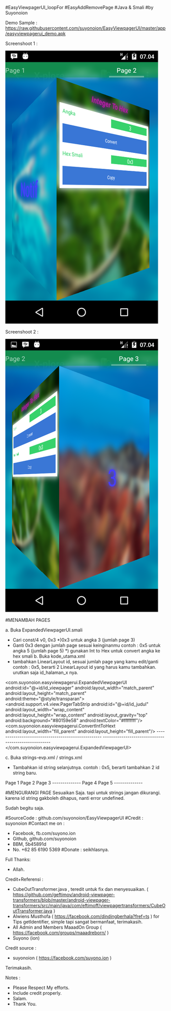 #EasyViewpagerUI_loopFor
#EasyAddRemovePage
#Java & Smali
#by Suyonoion

Demo Sample : https://raw.githubusercontent.com/suyonoion/EasyViewpagerUI/master/app/easyviewpagerui_demo.apk

Screenshoot 1 :

![alt tag](https://raw.githubusercontent.com/suyonoion/EasyViewpagerUI/master/app/ss/Screenshot_20151229-070438.png)

Screenshoot 2 :

![alt tag](https://raw.githubusercontent.com/suyonoion/EasyViewpagerUI/master/app/ss/Screenshot_20151229-070445.png)


#MENAMBAH PAGES

a. Buka ExpandedViewpagerUI.smali
 - Cari const/4 v0, 0x3
	*)0x3 untuk angka 3 (jumlah page 3)
 - Ganti 0x3 dengan jumlah page sesuai keinginanmu
	contoh : 0x5 untuk angka 5 (jumlah page 5)
	*) gunakan Int to Hex untuk convert angka ke hex smali
b. Buka kode_utama.xml
 - tambahkan LinearLayout id, sesuai jumlah page yang kamu edit/ganti
 contoh : 0x5, berarti 2 LinearLayout id yang harus kamu tambahkan.
 urutkan saja id_halaman_x nya.

 <com.suyonoion.easyviewpagerui.ExpandedViewpagerUI android:id="@+id/id_viewpager" android:layout_width="match_parent" android:layout_height="match_parent" android:theme="@style/transparan">
		<android.support.v4.view.PagerTabStrip android:id="@+id/id_judul" android:layout_width="wrap_content" android:layout_height="wrap_content" android:layout_gravity="top" android:background="#80159e58" android:textColor="#ffffffff"/>
		<LinearLayout android:id="@+id/id_halaman_1" android:layout_width="match_parent" android:layout_height="match_parent" android:background="@drawable/a2" android:gravity="center" android:orientation="vertical">
			<TextView android:layout_width="wrap_content" android:layout_height="wrap_content" android:layout_gravity="center" android:text="Notif" android:textColor="#ff473eff" android:textSize="70sp"/>
		</LinearLayout>
		<LinearLayout android:id="@+id/id_halaman_2" android:layout_width="match_parent" android:layout_height="match_parent" android:background="@drawable/a3" android:gravity="center" android:orientation="vertical">
			<com.suyonoion.easyviewpagerui.ConvertIntToHext android:layout_width="fill_parent" android:layout_height="fill_parent"/>
		</LinearLayout>
		<LinearLayout android:id="@+id/id_halaman_3" android:layout_width="match_parent" android:layout_height="match_parent" android:background="@drawable/a4" android:gravity="center" android:orientation="vertical">
			<TextView android:layout_width="wrap_content" android:layout_height="wrap_content" android:layout_gravity="center" android:text="3" android:textColor="#ff473eff" android:textSize="70sp"/>
		</LinearLayout>
		---------------------------------------------------
		<LinearLayout android:gravity="center" android:orientation="vertical" android:id="@+id/id_halaman_4" android:background="@drawable/a4" android:layout_width="fill_parent" android:layout_height="fill_parent">
			<TextView android:textSize="70.0sp" android:textColor="#ff473eff" android:layout_gravity="center" android:layout_width="wrap_content" android:layout_height="wrap_content" android:text="4" />
		</LinearLayout>
		<LinearLayout android:gravity="center" android:orientation="vertical" android:id="@+id/id_halaman_5" android:background="@drawable/a4" android:layout_width="fill_parent" android:layout_height="fill_parent">
			<TextView android:textSize="70.0sp" android:textColor="#ff473eff" android:layout_gravity="center" android:layout_width="wrap_content" android:layout_height="wrap_content" android:text="5" />
		</LinearLayout>
		----------------------------------------------------
 </com.suyonoion.easyviewpagerui.ExpandedViewpagerUI>

c. Buka strings-evp.xml / strings.xml
 - Tambahkan id string selanjutnya.
 contoh : 0x5, berarti tambahkan 2 id string baru.
 <resources>
    <string name="judul_halaman_1">Page 1</string>
    <string name="judul_halaman_2">Page 2</string>
    <string name="judul_halaman_3">Page 3</string>
	--------------
	<string name="judul_halaman_4">Page 4</string>
    <string name="judul_halaman_5">Page 5</string>
	--------------
</resources>

#MENGURANGI PAGE
Sesuaikan Saja. tapi untuk strings jangan dikurangi. karena id string gakboleh dihapus, nanti error undefined.

Sudah begitu saja.

#SourceCode : github.com/suyonoion/EasyViewpagerUI
#Credit : suyonoion
#Contact me on :
 - Facebook, fb.com/suyono.ion
 - Github, github.com/suyonoion
 - BBM, 5b45891d
 - No. +62 85 6190 5369
#Donate : seikhlasnya.

Full Thanks:
- Allah.

Credit+Referensi :

- CubeOutTransformer.java , teredit untuk fix dan menyesuaikan. ( https://github.com/geftimov/android-viewpager-transformers/blob/master/android-viewpager-transformers/src/main/java/com/eftimoff/viewpagertransformers/CubeOutTransformer.java )
- Alwiens Musthofa ( https://facebook.com/dindingberhala?fref=ts ) for Tips getIdentifier, simple tapi sangat bermanfaat, terimakasih.
- All Admin and Members MaaadOn Group ( https://facebook.com/groups/maaadreborn/ )
- Suyono (ion)

Credit source :
- suyonoion ( https://facebook.com/suyono.ion )

Terimakasih.


Notes :

- Please Respect My efforts.
- Include credit properly.
- Salam.
- Thank You.